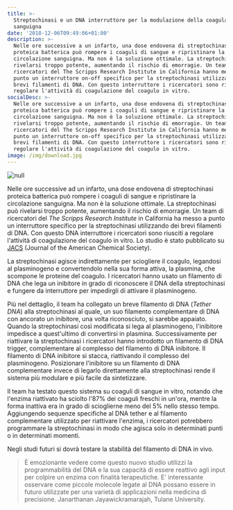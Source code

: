 ```yaml
---
title: >-
  Streptochinasi e un DNA interruttore per la modulazione della coagulazione
  sanguigna
date: '2018-12-06T09:49:06+01:00'
description: >-
  Nelle ore successive a un infarto, una dose endovena di streptochinasi
  proteica batterica può rompere i coaguli di sangue e ripristinare la
  circolazione sanguigna. Ma non è la soluzione ottimale. La streptochinasi può
  rivelarsi troppo potente, aumentando il rischio di emorragie. Un team di
  ricercatori del The Scripps Research Institute in California hanno messo a
  punto un interruttore on-off specifico per la streptochinasi utilizzando dei
  brevi filamenti di DNA. Con questo interruttore i ricercatori sono riusciti a
  regolare l'attività di coagulazione del coagulo in vitro.
socialDesc: >-
  Nelle ore successive a un infarto, una dose endovena di streptochinasi
  proteica batterica può rompere i coaguli di sangue e ripristinare la
  circolazione sanguigna. Ma non è la soluzione ottimale. La streptochinasi può
  rivelarsi troppo potente, aumentando il rischio di emorragie. Un team di
  ricercatori del The Scripps Research Institute in California hanno messo a
  punto un interruttore on-off specifico per la streptochinasi utilizzando dei
  brevi filamenti di DNA. Con questo interruttore i ricercatori sono riusciti a
  regolare l'attività di coagulazione del coagulo in vitro.
image: /img/download.jpg
---
```

![null](/img/download.jpg)

Nelle ore successive ad un infarto, una dose endovena di streptochinasi proteica batterica può rompere i coaguli di sangue e ripristinare la circolazione sanguigna. Ma non è la soluzione ottimale. La streptochinasi può rivelarsi troppo potente, aumentando il rischio di emorragie. Un team di ricercatori del _The Scripps Research Institute_ in California ha messo a punto un interruttore specifico per la streptochinasi utilizzando dei brevi filamenti di DNA. Con questo DNA interruttore i ricercatori sono riusciti a regolare l'attività di coagulazione del coagulo in vitro. Lo studio è stato pubblicato su [JACS](https://pubs.acs.org/doi/10.1021/jacs.8b10166) (Journal of the American Chemical Society).

La streptochinasi agisce indirettamente per sciogliere il coagulo, legandosi al plasminogeno e convertendolo nella sua forma attiva, la plasmina, che scompone le proteine del coagulo. I ricercatori hanno usato un filamento di DNA che lega un inibitore in grado di riconoscere il DNA della streptochinasi e fungere da interruttore per impedirgli di attivare il plasminogeno.

Più nel dettaglio, il team ha collegato un breve filamento di DNA (_Tether DNA_) alla streptochinasi al quale, un suo filamento complementare di DNA con ancorato un inibitore, una volta riconosciuto, si sarebbe appaiato. Quando la streptochinasi così modificata si lega al plasminogeno, l'inibitore impedisce a quest'ultimo di convertirsi in plasmina. Successivamente per riattivare la streptochinasi i ricercatori hanno introdotto un filamento di DNA trigger, complementare al complesso del filamento di DNA inibitore. Il filamento di DNA inibitore si stacca, riattivando il complesso del plasminogeno. Posizionare l'inibitore su un filamento di DNA complementare invece di legarlo direttamente alla streptochinasi rende il sistema più modulare e più facile da sintetizzare.

Il team ha testato questo sistema su coaguli di sangue in vitro, notando che l'enzima riattivato ha sciolto l'87% dei coaguli freschi in un'ora, mentre la forma inattiva era in grado di scioglierne meno del 5% nello stesso tempo. Aggiungendo sequenze specifiche al DNA tether e al filamento complementare utilizzato per riattivare l'enzima, i ricercatori potrebbero programmare la streptochinasi in modo che agisca solo in determinati punti o in determinati momenti.

Negli studi futuri si dovrà testare la stabilità del filamento di DNA in vivo.

> È emozionante vedere come questo nuovo studio utilizzi la programmabilità del DNA e la sua capacità di essere reattivo agli input per colpire un enzima con finalità terapeutiche. E' interessante osservare come piccole molecole legate al DNA possano essere in futuro utilizzate per una varietà di applicazioni nella medicina di precisione. Janarthanan Jayawickramarajah, Tulane University.
